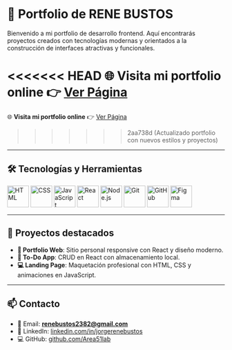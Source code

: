 # 🚀 Portfolio de RENE BUSTOS  

Bienvenido a mi portfolio de desarrollo frontend. Aquí encontrarás proyectos creados con tecnologías modernas y orientados a la construcción de interfaces atractivas y funcionales.  

<<<<<<< HEAD
🌐 **Visita mi portfolio online** 👉 [Ver Página](https://Area51lab.github.io/portfolio/)  
=======
🌐 **Visita mi portfolio online** 👉 [Ver Página](https://Area51lab.github.io/portfolio/)  
>>>>>>> 2aa738d (Actualizado portfolio con nuevos estilos y proyectos)

---

## 🛠️ Tecnologías y Herramientas  

<p align="left">
  <img src="https://cdn.jsdelivr.net/gh/devicons/devicon/icons/html5/html5-original.svg" alt="HTML" width="50" height="50"/>
  <img src="https://cdn.jsdelivr.net/gh/devicons/devicon/icons/css3/css3-original.svg" alt="CSS" width="50" height="50"/>
  <img src="https://cdn.jsdelivr.net/gh/devicons/devicon/icons/javascript/javascript-original.svg" alt="JavaScript" width="50" height="50"/>
  <img src="https://cdn.jsdelivr.net/gh/devicons/devicon/icons/react/react-original.svg" alt="React" width="50" height="50"/>
  <img src="https://cdn.jsdelivr.net/gh/devicons/devicon/icons/nodejs/nodejs-original.svg" alt="Node.js" width="50" height="50"/>
  <img src="https://cdn.jsdelivr.net/gh/devicons/devicon/icons/git/git-original.svg" alt="Git" width="50" height="50"/>
  <img src="https://cdn.jsdelivr.net/gh/devicons/devicon/icons/github/github-original.svg" alt="GitHub" width="50" height="50"/>
  <img src="https://cdn.jsdelivr.net/gh/devicons/devicon/icons/figma/figma-original.svg" alt="Figma" width="50" height="50"/>
</p>

---

## 📂 Proyectos destacados  

- **🌟 Portfolio Web**: Sitio personal responsive con React y diseño moderno.  
- **📝 To-Do App**: CRUD en React con almacenamiento local.  
- **💻 Landing Page**: Maquetación profesional con HTML, CSS y animaciones en JavaScript.  

---

## 📫 Contacto  

- 📧 Email: **renebustos2382@gmail.com**  
- 🔗 LinkedIn: [linkedin.com/in/jorgerenebustos](https://www.linkedin.com/in/jorgerenebustos/)  
- 💻 GitHub: [github.com/Area51lab](https://github.com/Area51lab)  
